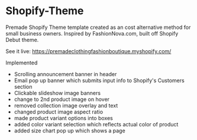 # Shopify-Theme
Premade Shopify Theme template created as an cost alternative method for small business owners. 
Inspired by FashionNova.com, built off Shopify Debut theme.

See it live: https://premadeclothingfashionboutique.myshopify.com/

Implemented
- Scrolling announcement banner in header
- Email pop up banner which submits input info to Shopify's Customers section
- Clickable slideshow image banners
- change to 2nd product image on hover
- removed collection image overlay and text
- changed product image aspect ratio
- made product variant options into boxes
- added color variant selection which reflects actual color of product
- added size chart pop up which shows a page

